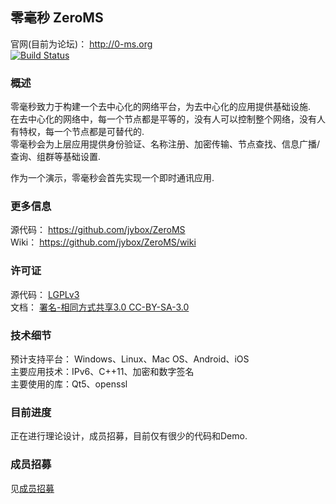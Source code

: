 ## 零毫秒 ZeroMS
官网(目前为论坛)： <http://0-ms.org>  
[![Build Status](https://travis-ci.org/jybox/ZeroMS.png?branch=master)](https://travis-ci.org/jybox/ZeroMS)

### 概述
零毫秒致力于构建一个去中心化的网络平台，为去中心化的应用提供基础设施.  
在去中心化的网络中，每一个节点都是平等的，没有人可以控制整个网络，没有人有特权，每一个节点都是可替代的.  
零毫秒会为上层应用提供身份验证、名称注册、加密传输、节点查找、信息广播/查询、组群等基础设置.

作为一个演示，零毫秒会首先实现一个即时通讯应用.

### 更多信息
源代码： <https://github.com/jybox/ZeroMS>  
Wiki： <https://github.com/jybox/ZeroMS/wiki>

### 许可证
源代码： [LGPLv3](http://www.gnu.org/licenses/lgpl.html)  
文档： [署名-相同方式共享3.0 CC-BY-SA-3.0](http://zh.wikipedia.org/wiki/Wikipedia:CC-BY-SA)

### 技术细节
预计支持平台： Windows、Linux、Mac OS、Android、iOS  
主要应用技术：IPv6、C++11、加密和数字签名  
主要使用的库：Qt5、openssl

### 目前进度
正在进行理论设计，成员招募，目前仅有很少的代码和Demo.

### 成员招募
见[成员招募](https://github.com/jybox/ZeroMS/wiki/成员招募)
